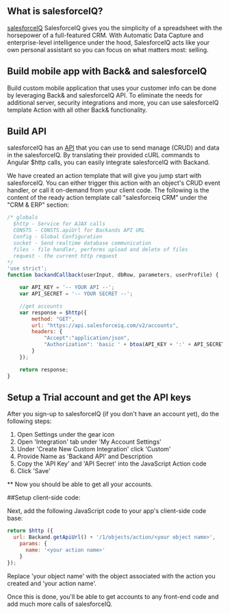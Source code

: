 ## What is salesforceIQ?
[salesforceIQ](https://www.twilio.com) SalesforceIQ gives you the simplicity of a spreadsheet with the horsepower of a full-featured CRM. With Automatic Data Capture and enterprise-level intelligence under the hood, SalesforceIQ acts like your own personal assistant so you can focus on what matters most: selling.

## Build mobile app with Back& and salesforceIQ
Build custom mobile application that uses your customer info can be done by leveraging Back& and salesforceIQ API. To
 eliminate the needs for additional server, security integrations and more, you can use salesforceIQ template Action
 with all other Back& functionality.


## Build  API
salesforceIQ has an [API](https://api.salesforceiq.com/) that you can use to send manage (CRUD) and data in the salesforceIQ. By translating their provided cURL commands to Angular $http calls, you can easily integrate salesforceIQ with Backand.

We have created an action template that will give you jump start with salesforceIQ. You can either trigger this action with an object's CRUD event handler, or call it on-demand from your client code. The following is the content of the ready action template call
"salesforceiq CRM" under the "CRM & ERP" section:

```javascript
/* globals
  $http - Service for AJAX calls
  CONSTS - CONSTS.apiUrl for Backands API URL
  Config - Global Configuration
  socket - Send realtime database communication
  files - file handler, performs upload and delete of files
  request - the current http request
*/
'use strict';
function backandCallback(userInput, dbRow, parameters, userProfile) {

	var API_KEY = '-- YOUR API --';
    var API_SECRET = '-- YOUR SECRET --';

	//get accounts
    var response = $http({
        method: "GET",
        url: "https://api.salesforceiq.com/v2/accounts",
        headers: {
            "Accept":"application/json",
            "Authorization": 'basic ' + btoa(API_KEY + ':' + API_SECRET)
        }
    });

	return response;
}
```

## Setup a Trial account and get the API keys

After you sign-up to salesforceIQ (if you don't have an account yet), do the following steps:
1. Open Settings under the gear icon
2. Open 'Integration' tab under 'My Account Settings'
3. Under 'Create New Custom Integration' click 'Custom'
4. Provide Name as 'Backand API' and Description
5. Copy the 'API Key' and 'API Secret' into the JavaScript Action code
6. Click 'Save'

** Now you should be able to get all your accounts.


##Setup client-side code:

Next, add the following JavaScript code to your app's client-side code base:

```javascript
return $http ({
  url: Backand.getApiUrl() + '/1/objects/action/<your object name>',
    params: {
      name: '<your action name>'
    }
});

```

Replace 'your object name' with the object associated with the action you created and 'your action name'.

Once this is done, you'll be able to get accounts to any front-end code and add much more calls of salesforceIQ.
